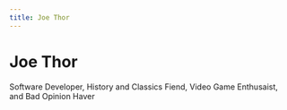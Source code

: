 ```yaml
---
title: Joe Thor 
---
```



# Joe Thor  
Software Developer, History and Classics Fiend, Video Game Enthusaist, and Bad Opinion Haver 
